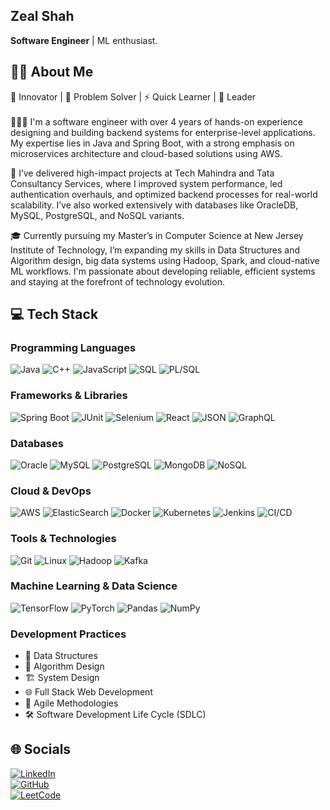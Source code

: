 ## Zeal Shah
**Software Engineer**  \|  ML enthusiast.
## 🙋‍♂️ About Me
🚀 Innovator | 🧠 Problem Solver | ⚡ Quick Learner | 🤝 Leader<br><br>
👨🏻‍💻 I'm a software engineer with over 4 years of hands-on experience designing and building backend systems for enterprise-level applications. My expertise lies in Java and Spring Boot, with a strong emphasis on microservices architecture and cloud-based solutions using AWS.

💼 I’ve delivered high-impact projects at Tech Mahindra and Tata Consultancy Services, where I improved system performance, led authentication overhauls, and optimized backend processes for real-world scalability. I’ve also worked extensively with databases like OracleDB, MySQL, PostgreSQL, and NoSQL variants.

🎓 Currently pursuing my Master’s in Computer Science at New Jersey Institute of Technology, I’m expanding my skills in Data Structures and Algorithm design, big data systems using Hadoop, Spark, and cloud-native ML workflows. I'm passionate about developing reliable, efficient systems and staying at the forefront of technology evolution.

## 💻 Tech Stack
### Programming Languages
![Java](https://img.shields.io/badge/Java-%23ED8B00.svg?style=for-the-badge&logo=openjdk&logoColor=white) 
![C++](https://img.shields.io/badge/C++-%2300599C.svg?style=for-the-badge&logo=c%2B%2B&logoColor=white) 
![JavaScript](https://img.shields.io/badge/javascript-%23323330.svg?style=for-the-badge&logo=javascript&logoColor=%23F7DF1E) 
![SQL](https://img.shields.io/badge/SQL-%2300C7B7.svg?style=for-the-badge&logo=sqlite&logoColor=white) 
![PL/SQL](https://img.shields.io/badge/PLSQL-%23F00000.svg?style=for-the-badge&logo=oracle&logoColor=white)

### Frameworks & Libraries
![Spring Boot](https://img.shields.io/badge/Spring%20Boot-6DB33F?style=for-the-badge&logo=springboot&logoColor=white) 
![JUnit](https://img.shields.io/badge/JUnit-25A162?style=for-the-badge&logo=java&logoColor=white) 
![Selenium](https://img.shields.io/badge/Selenium-43B02A?style=for-the-badge&logo=selenium&logoColor=white) 
![React](https://img.shields.io/badge/React-20232A?style=for-the-badge&logo=react&logoColor=61DAFB) 
![JSON](https://img.shields.io/badge/JSON-000000?style=for-the-badge&logo=json&logoColor=white) 
![GraphQL](https://img.shields.io/badge/GraphQL-E10098?style=for-the-badge&logo=graphql&logoColor=white)

### Databases
![Oracle](https://img.shields.io/badge/Oracle-F80000?style=for-the-badge&logo=oracle&logoColor=white) 
![MySQL](https://img.shields.io/badge/MySQL-005C84?style=for-the-badge&logo=mysql&logoColor=white) 
![PostgreSQL](https://img.shields.io/badge/PostgreSQL-316192?style=for-the-badge&logo=postgresql&logoColor=white) 
![MongoDB](https://img.shields.io/badge/MongoDB-4EA94B?style=for-the-badge&logo=mongodb&logoColor=white) 
![NoSQL](https://img.shields.io/badge/NoSQL-000000?style=for-the-badge&logo=apachecassandra&logoColor=white)

### Cloud & DevOps
![AWS](https://img.shields.io/badge/AWS-%23FF9900.svg?style=for-the-badge&logo=amazon-aws&logoColor=white) 
![ElasticSearch](https://img.shields.io/badge/-ElasticSearch-005571?style=for-the-badge&logo=elasticsearch) 
![Docker](https://img.shields.io/badge/Docker-%230db7ed.svg?style=for-the-badge&logo=docker&logoColor=white) 
![Kubernetes](https://img.shields.io/badge/Kubernetes-%23326ce5.svg?style=for-the-badge&logo=kubernetes&logoColor=white) 
![Jenkins](https://img.shields.io/badge/Jenkins-D24939?style=for-the-badge&logo=jenkins&logoColor=white) 
![CI/CD](https://img.shields.io/badge/CI%2FCD-%23007ACC.svg?style=for-the-badge&logo=gitlab&logoColor=white)

### Tools & Technologies
![Git](https://img.shields.io/badge/Git-F05033?style=for-the-badge&logo=git&logoColor=white) 
![Linux](https://img.shields.io/badge/Linux-FCC624?style=for-the-badge&logo=linux&logoColor=black) 
![Hadoop](https://img.shields.io/badge/Hadoop-66CCFF?style=for-the-badge&logo=apachehadoop&logoColor=black) 
![Kafka](https://img.shields.io/badge/Kafka-231F20?style=for-the-badge&logo=apachekafka&logoColor=white)

### Machine Learning & Data Science
![TensorFlow](https://img.shields.io/badge/TensorFlow-%23FF6F00.svg?style=for-the-badge&logo=TensorFlow&logoColor=white)
![PyTorch](https://img.shields.io/badge/PyTorch-%23EE4C2C.svg?style=for-the-badge&logo=PyTorch&logoColor=white)
![Pandas](https://img.shields.io/badge/pandas-%23150458.svg?style=for-the-badge&logo=pandas&logoColor=white)
![NumPy](https://img.shields.io/badge/numpy-%23013243.svg?style=for-the-badge&logo=numpy&logoColor=white)

### Development Practices
- 🧮 Data Structures
- 🧠 Algorithm Design
- 🏗️ System Design
- 🌐 Full Stack Web Development
- 🚀 Agile Methodologies
- 🛠️ Software Development Life Cycle (SDLC)
## 🌐 Socials
[![LinkedIn](https://img.shields.io/badge/LinkedIn-%230077B5.svg?logo=linkedin&logoColor=white)](https://www.linkedin.com/in/shahzeal/)  
[![GitHub](https://img.shields.io/badge/GitHub-%23121011.svg?logo=github&logoColor=white)](https://github.com/zeal512/)  
[![LeetCode](https://img.shields.io/badge/LeetCode-%23FFA116.svg?logo=leetcode&logoColor=black)](https://leetcode.com/u/zealshah512/)  
